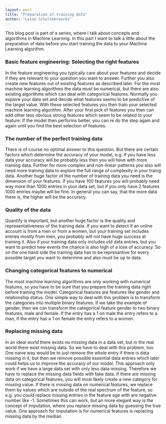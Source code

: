 ```yaml
---
layout: post
title: "Preparation of training data"
author: "Lasse Schultebraucks"
---
```


This blog post is part of a series, where I talk about concepts and algorithms in Machine Learning. In this part I want to talk a little about the preparation of data before you start training the data to your Machine Learning algorithm.

### Basic feature engineering: Selecting the right features

In the feature engineering you typically care about your features and decide if they are relevant to your question you want to answer. Further you also create new features out of existing features as described later. For the most machine learning algorithms the data must be numerical, but there are also existing algorithms which can deal with categorical features. Normally you explore your data set and decide what features seems to be predictive of the target value. With these selected features you then train your selected machine learning algorithm. After your first pick of features you then can add other less obvious strong features which seem to be related to your feature. If the model then performs better, you can re do the step again and again until you find the best selection of features.

### The number of the perfect training data

There is of course no optimal answer to this question. But there are certain factors which determine the accuracy of your model, e.g. if you have less data your accuracy will be probably less then you will have with more training data. Further for more complex and non-linear patterns you also will need more training data to explore the full range of complexity in your traing data. Another huge factor of the number of training data you need is the dimension of your features. If you have 100 features you will probably need way more than 1000 entries in your data set, but if you only have 2 features 1000 entries maybe will be fine. In general you can say, that the more data there is, the higher will be the accuracy.

### Quality of the data

Quantify is important, but another huge factor is the quality and representativeness of the training data. If you want to detect if an online account is from a men or from a women, but your training set includes entries mostly from men, you probably will not have huge success at training it. Also if your training data only includes old data entries, but you want to predict new events the chance is also high of a lose of accuracy. So on the one hand side the training data has to be represantive for every possible target you want to determine and also must be up to data.

### Changing categorical features to numerical

The most machine learning algorithms are only working with numerical features, so you have to be sure that you prepare the training data right before training the model. Categorical features are features like gender and relationship status. One simple way to deal with this problem is to transform the categories into multiple binary features. If we take the example of gender, then we can transform the categorical feature gender to two binary features, male and female. If the entry has a 1 on male the entry refers to a man, if the entry has a 1 on female the entry refers to a women.

### Replacing missing data

In an ideal world there exists no missing data in a data set, but in the real world there exist missing data. So we have to deal with this problem, too. One naive way would be to just remove the whole entry if there is data missing in it, but then we remove possible essential data entries which later could helps us to improve the accuracy of our model. This approach only work if we have a large data set with only less data missing. Therefore we have to replace the missing data fields with fake data. If there are missing data on categorical features, you will most likely create a new category for missing value. If there is missing data on numerical features, we replace them by values which are outside of the real spectrum of the feature, so e.g. you could replace missing entries in the feature age with are negative number like -1. Sometimes this can work, but an more elegant way is the concept of imputation, where you replace missing data by guessing the true value. One approach for imputation is for numerical features is replacing missing data by the median.